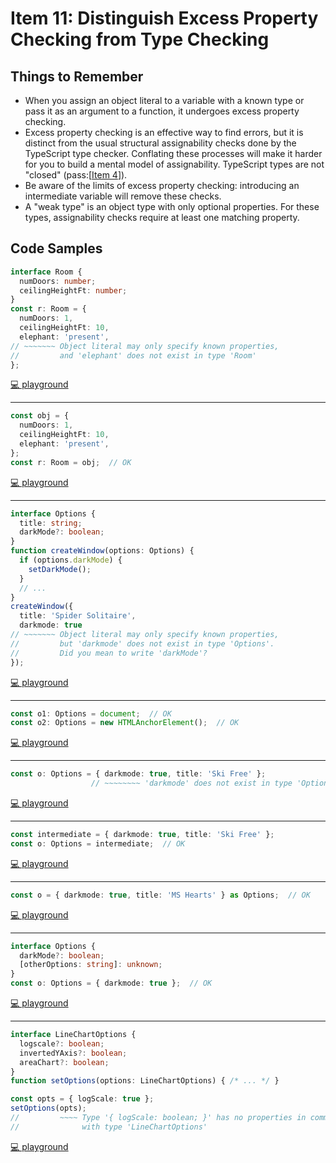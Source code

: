 # Item 11: Distinguish Excess Property Checking from Type Checking

## Things to Remember

- When you assign an object literal to a variable with a known type or pass it as an argument to a function, it undergoes excess property checking.
- Excess property checking is an effective way to find errors, but it is distinct from the usual structural assignability checks done by the TypeScript type checker. Conflating these processes will make it harder for you to build a mental model of assignability. TypeScript types are not "closed" (pass:[<a href="#structural">Item 4</a>]).
- Be aware of the limits of excess property checking: introducing an intermediate variable will remove these checks.
- A "weak type" is an object type with only optional properties. For these types, assignability checks require at least one matching property.


## Code Samples

```ts
interface Room {
  numDoors: number;
  ceilingHeightFt: number;
}
const r: Room = {
  numDoors: 1,
  ceilingHeightFt: 10,
  elephant: 'present',
// ~~~~~~~ Object literal may only specify known properties,
//         and 'elephant' does not exist in type 'Room'
};
```

[💻 playground](https://www.typescriptlang.org/play/?ts=5.4.5#code/JYOwLgpgTgZghgYwgAgEoHt0FtkG8BQyyIArlgCKZQDOAXMWQEbQDchySwANqAOYASEYLwAWYAGJh6pLMyhsAvvgToQ1MMij0M2ZAF487GZXQ16ARgA07TjxAChoiVOTmADNaIQuEAA4i4cHoAcl8oCGoIcGDrAHpY5AA-ZJTE5AB5RgArCAQNHkgoOC5kLDgAT2RVLkrqX1zgGEqAaxB0AHcQZDD0eqgwYAi4hKJR0cCAE2Rg7z8A6OQJ9AjidA0IAA9gdWRQZDBy+umdLGD8BTYgA)

----

```ts
const obj = {
  numDoors: 1,
  ceilingHeightFt: 10,
  elephant: 'present',
};
const r: Room = obj;  // OK
```

[💻 playground](https://www.typescriptlang.org/play/?ts=5.4.5#code/JYOwLgpgTgZghgYwgAgEoHt0FtkG8BQyyIArlgCKZQDOAXMWQEbQDchySwANqAOYASEYLwAWYAGJh6pLMyhsAvvgToQ1MMnSMAVsgC8edjMroa9AIwAadpx4gBQ0RKnJzABmtEIXCAAcRcOD0AOS+UBDUEODB1gpsKmoaUPQY2PqaOixEAPTZyADyANL4QA)

----

```ts
interface Options {
  title: string;
  darkMode?: boolean;
}
function createWindow(options: Options) {
  if (options.darkMode) {
    setDarkMode();
  }
  // ...
}
createWindow({
  title: 'Spider Solitaire',
  darkmode: true
// ~~~~~~~ Object literal may only specify known properties,
//         but 'darkmode' does not exist in type 'Options'.
//         Did you mean to write 'darkMode'?
});
```

[💻 playground](https://www.typescriptlang.org/play/?ts=5.4.5#code/JYOwLgpgTgZghgYwgAgEoHt0FtkG8BQyyIArlgCKZQDOAXMWQEbQDchySwANqAOYASEYLwAWYAGJh6pLMyhsAvvhgkQCMMHQhk1CGHJwoAawCy6ACYQAFAEo8S0JFiIUAeQAOGrdTzsNYLgh6ajAoPjYic0NTCwgAfnpGTEC4EEVlVXVNbQQoCDhIAHVQc3QAdyt0T2y6ZA8vEGo7AiJgGGRK6u8AOijjM0tm9iJdfWiB6xsI5CUiAHo55G7l-CVc-KKS8qsW5H9A+gByAGV3YEsoZGP0HjA4YDzDgBp2PqMsWPpQkgh8BeQAH5A4EAuqMABWEHUyFu0DgXGQWDgAE9kFouKjqO4oW1UUYQOVtO4oFVoBoINQXv8iDSaYwSGBkIc3h9LIdkKUKcR0IyIAAPYAhZCgPbI7FM+o1Q7dP6LWm08jnZDI9AkRH5bRgdDIMphSBMt4TQ5xVZTfBAA)

----

```ts
const o1: Options = document;  // OK
const o2: Options = new HTMLAnchorElement();  // OK
```

[💻 playground](https://www.typescriptlang.org/play/?ts=5.4.5#code/JYOwLgpgTgZghgYwgAgEoHt0FtkG8BQyyIArlgCKZQDOAXMWQEbQDchySwANqAOYASEYLwAWYAGJh6pLMyhsAvvhgkQCMMHQhk1CGHJwoAawCy6ACYQAFAEo8S0JFiIUAeQAOGrdTzsNYLgh6ajAoPjYic0NTCwgAfnpGTEC4EEV8BG8wZHQARnoPLxAfAF5kc3QEMghwFiIAenrkVwBpDKycgCYCz01i5DKQCAB3ZH4AFRMAGQBBNRF0KABRQKwasFs65EbmtqA)

----

```ts
const o: Options = { darkmode: true, title: 'Ski Free' };
                  // ~~~~~~~~ 'darkmode' does not exist in type 'Options'...
```

[💻 playground](https://www.typescriptlang.org/play/?ts=5.4.5#code/JYOwLgpgTgZghgYwgAgEoHt0FtkG8BQyyIArlgCKZQDOAXMWQEbQDchySwANqAOYASEYLwAWYAGJh6pLMyhsAvvhgkQCMMHQhk1CGHJwoAawCy6ACYQAFAEo8S0JFiIUAeQAOGrdTzsNYLgh6ajAoPjYic0NTCwgAfnpGTEC4EEV8BG8wZHR6Dy8QHwBePGQo4yxY+lCSCAAaZH9A+gByAGUjYGRxKAgIFuQFCKIR0bGRgHoJ5AA-Ofm55Bbyo0rLAfN0CB8QdGyIAA9gEORQRoBPdxQW-M1CloA6J-wgA)

----

```ts
const intermediate = { darkmode: true, title: 'Ski Free' };
const o: Options = intermediate;  // OK
```

[💻 playground](https://www.typescriptlang.org/play/?ts=5.4.5#code/JYOwLgpgTgZghgYwgAgEoHt0FtkG8BQyyIArlgCKZQDOAXMWQEbQDchySwANqAOYASEYLwAWYAGJh6pLMyhsAvvhgkQCMMHQhk1CGHJwoAawCy6ACYQAFAEo8S0JFiIUAeQAOGrdTzsNYLgh6ajAoPjYic0NTCwgAfnpGTEC4EEV8BG8wZEdoLAhzYDhIZABePGQo4yxY+lCSCAAaZH9A+gByAGUjYGRxKAgIduQFNkyQEOR0eg8vCbKc8DyCosgWIgB6DeRXAGl8IA)

----

```ts
const o = { darkmode: true, title: 'MS Hearts' } as Options;  // OK
```

[💻 playground](https://www.typescriptlang.org/play/?ts=5.4.5#code/JYOwLgpgTgZghgYwgAgEoHt0FtkG8BQyyIArlgCKZQDOAXMWQEbQDchySwANqAOYASEYLwAWYAGJh6pLMyhsAvvhgkQCMMHQhk1CGHJwoAawCy6ACYQAFAEo8S0JFiIUAeQAOGrdTzsNYLgh6ajAoPjYic0NTCwgAfnpGTEC4EEV8BG8wZHRkAF48ZCjjLFj6UJIIABpkf0D6AHITAGVkQUMwagbkBWQ4Hw8vEGoWIgB6MeRXAGl8IA)

----

```ts
interface Options {
  darkMode?: boolean;
  [otherOptions: string]: unknown;
}
const o: Options = { darkmode: true };  // OK
```

[💻 playground](https://www.typescriptlang.org/play/?ts=5.4.5#code/JYOwLgpgTgZghgYwgAgPIAczAPYgM7IDeAUMsgCZxQDWAstuRAPwBcyARttgDYRwgBuUsgDa2MAAtoGLLjxs8YKKADmAXTYBXENRDYA7oOIBfYgjlhk2NjJz5kAXiIUq1ALYMIbJZpTGBZAD0gWgA0sRAA)

----

```ts
interface LineChartOptions {
  logscale?: boolean;
  invertedYAxis?: boolean;
  areaChart?: boolean;
}
function setOptions(options: LineChartOptions) { /* ... */ }

const opts = { logScale: true };
setOptions(opts);
//         ~~~~ Type '{ logScale: boolean; }' has no properties in common
//              with type 'LineChartOptions'
```

[💻 playground](https://www.typescriptlang.org/play/?ts=5.4.5#code/JYOwLgpgTgZghgYwgAgDKggYQBZymAeQAcxgB7EAZ2QG8AoZZAGzIHNKE4mIB+ALmQAjMmW5wQAbgbJQAN2iQAJgE0AggA9glfkJFjJ0vBDg48YHcNHGDAXzowAriASkKyShEIlyVABRlvCkoBdBAsXHxiVyoASlpkAHoAKmQAOnTkJITkOzoEILBkALBqAF54llYAZU5uATAoBxQbKQ8vaMp-EkoYqQTsxkHBgD9R4eQAFQBPIhQAchpmNhquCAFLfQkcueRcahAyZCIoAIVgCGpQZHyAWxuKOn6h5+eAd2AwbGQwGfnQ8LMUR8lDmdCAA)
